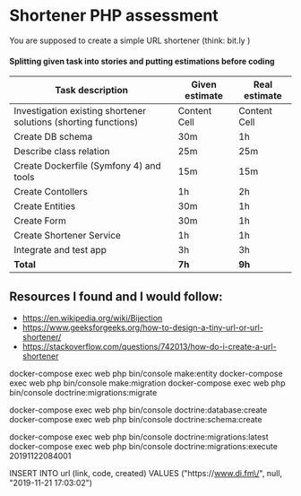 # Shortener PHP assessment
You are supposed to create a simple URL shortener (think: bit.ly )

#### Splitting given task into stories and putting estimations before coding
| Task description  | Given estimate | Real estimate |
| ------------- | ------------- | ------------- |
| Investigation existing shortener solutions (shorting functions)  | Content Cell  | Content Cell  |
| Create DB schema  | 30m  | 1h  |
| Describe class relation  | 25m  | 25m  |
| Create Dockerfile (Symfony 4) and tools | 15m  | 15m  |
| Create Contollers  | 1h  | 2h  |
| Create Entities  | 30m  | 1h  |
| Create Form  | 30m  | 1h  |
| Create Shortener Service  | 1h  | 1h  |
| Integrate and test app  | 3h  | 3h  |
| **Total**  | **7h**  | **9h**  |

## Resources I found and I would follow:
- https://en.wikipedia.org/wiki/Bijection
- https://www.geeksforgeeks.org/how-to-design-a-tiny-url-or-url-shortener/
- https://stackoverflow.com/questions/742013/how-do-i-create-a-url-shortener




docker-compose exec web php bin/console make:entity
docker-compose exec web php bin/console make:migration
docker-compose exec web php bin/console doctrine:migrations:migrate

docker-compose exec web php bin/console doctrine:database:create
docker-compose exec web php bin/console doctrine:schema:create

docker-compose exec web php bin/console doctrine:migrations:latest
docker-compose exec web php bin/console doctrine:migrations:execute 20191122084001


INSERT INTO url (link, code, created) VALUES ("https:\/\/www.di.fm\/", null, "2019-11-21 17:03:02")